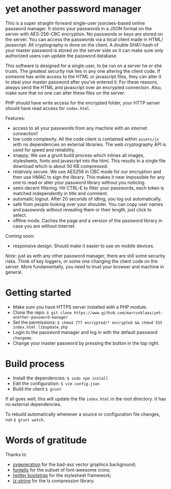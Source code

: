 yet another password manager
============================

This is a super straight-forward single-user json/aes-based online password manager. It stores your passwords in a JSON format on the server with AES-256-CBC encryption. No passwords or keys are stored on the server. You can access the passwords via a local client made in HTML/ javascript. All cryptography is done on the client. A double SHA1-hash of your master password is stored on the server side so it can make sure only authorized users can update the password database.

This software is designed for a single user, to be run on a server he or she trusts. The greatest security risk lies in any one altering the client code. If someone has write access to the HTML or javascript files, they can alter it to steal your master password after you've entered it. For these reasons, always send the HTML and javascript over an encrypted connection. Also, make sure that no one can alter these files on the server.

PHP should have write access for the encrypted folder, your HTTP server should have read access for `index.html`.

Features:
- access to all your passwords from any machine with an internet connection!
- low code complexity. All the code client is contained within `assets/js` with no dependencies on external libraries. The web cryptography API is used for speed and reliability.
- snappy. We use a grunt build process which inlines all images, stylesheets, fonts and javascript into the html. This results in a single file download which is about 50 KB compressed.
- relatively secure. We use AES256 in CBC mode for our encryption and then use HMAC to sign the library. This makes it near impossible for any one to read or alter your password library without you noticing.
- semi-decent filtering. Hit CTRL-E to filter your passwords, each token is matched independently in title and comment.
- automatic logout. After 20 seconds of idling, you log out automatically.
- safe from people looking over your shoulder. You can copy user names and passwords without revealing them or their length, just click to select.
- offline mode. Caches the page and a version of the password library in case you are without internet.

Coming soon:
- responsive design. Should make it easier to use on mobile devices.

*Note*: just as with any other password manager, there are still some security risks. Think of key loggers, or some one changing the client code on the server. More fundamentally, you need to trust your browser and machine in general.

Getting started
===============

- Make sure you have HTTPS server installed with a PHP module.
- Clone the repo: `$ git clone https://www.github.com/marcusklaas/yet-another-password-manager`
- Set the permissions: `$ chmod 777 encrypted/* encrypted && chmod 555 index.html libupdate.php` 
- Login to the password manager and log in with the default password `changeme`.
- Change your master password by pressing the button in the top right.

Build process
================

- Install the dependencies: `$ sudo npm install`
- Edit the configuration: `$ vim config.json`
- Build the client `$ grunt`

If all goes well, this will update the file `index.html` in the root directory. It has no external dependencies. 

To rebuild automatically whenever a source or configuration file changes, run `$ grunt watch`.

Words of gratitude
==================

Thanks to

- [svgeneration](http://www.svgeneration.com) for the bad-ass vector graphics background;
- [fontello](http://www.fontello.com) for the subset of font-awesome icons;
- [twitter bootstrap](http://getbootstrap.com/) for the stylesheet framework;
- [lz-string](https://github.com/pieroxy/lz-string) for the lz compression library.
